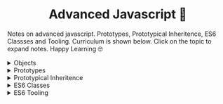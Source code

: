 <h1 align="center">Advanced Javascript 👾 </h1>

Notes on advanced javascript. Prototypes, Prototypical Inheritence, ES6 Classses and Tooling. Curriculum is shown below. Click on the topic to expand notes. Happy Learning 🤓

<details>
<summary>Objects</summary>

<h2 align="center">Objects</h2>

Collection of `key-value` pairs.

### Object Literals

Best practice is to use `let` or `const`, dont use `var`. `var` has issues with scoping

        const circle = {
            radius: 1,
            location: {
                x: 1,
                y: 1,
            },
            draw: function () {
                console.log("draw");
            },
        };

This is called `object-literal` syntax. From the above object literal, we can say that **draw** is a **method** and **radius** and **location** are **properties**.

There are 2 types of functions when it comes to construct objects, `Factory Fucntions` and `Constructor Functions`. In modern JS, Constructor functions are preferred, and it throws error if the `new` keyword is not used.

### Factories / Factory Functions

        // Factory Function
        function createCircle(radius) {
            return {
                radius: radius,
                draw: function () {
                console.log("draw");
                },
            };
        }
        const newCircle = createCircle(1);

### Constructor / Constructor Functions

        // Constructor Function
        function Circle(radius) {
            console.log("this: ", this);
            this.radius = radius;
            this.draw = function () {
                console.log("draw");
            };
        }
        const anotherCircle = new Circle(1);

### Value Types vs Reference Types

It is important to understand how primitives and objects behave differently.

| Value Types (primitives) | Reference Types (objects) |
| ------------------------ | ------------------------- |
| Number                   | Objects                   |
| String                   | Functions                 |
| Boolean                  | Arrays                    |
| Symbol                   |
| undefined                |
| null                     |

Example:

        let x = 10;
        let y = x;

        x = 20; // here y = 10, not 20

On the other hand:

        let x = {value: 10}
        let y = x;

        x.value = 20; // here y = {value: 20}

similarly:

        let number = 10;

        function increment(number) {
            number++;
        }

        increment(number);
        console.log(number); // 10, because number inside the method is destroyed when its scope ends

and

        let number = {value: 10};

        function increment(number) {
            number.value++;
        }

        increment(number);
        console.log(number); // {value: 11}

### Adding properties to object literal

        function Circle(radius) {
            console.log("this: ", this);
            this.radius = radius;
            this.draw = function () {
                console.log("draw");
            };
        }
        const circle = new Circle(1);
        circle.location = { x: 1 };

        // OR

        const propertyName = "location2";
        circle[propertyName] = { y: 2 };

### Removing properties from object literal

        delete circle.location;

        // OR

        delete circle.["location"];

### Iterating / Enumerating through an object-literal

        for (let key in circle) {
            console.log(ket, circle.key);
        }

Just iterate through properties:

        for (let key in circle) {
            if (typeof circle[key] !== "function") {
                console.log(ket, circle.key);
            }
        }

If you want to get keys of an object:

        const keys = Object.keys(circle);

Conditioning:

        if ("radius" in circle) {
            // do something
        }

### Abstraction

Access modifiers (private, public etc) are not in JS, so instead, to make a key-value pair hidden or inaccessible from outside, just use `let` instead of using `this.something` in object constructor method to create the property.

        Circle(radius) {
            this.radius = radius;
            this.location = {x: 1, y: 2};
            let advancedLocation = {x: 2}
            let calculateLocation() {
                advancedLocation.........some op
            }
        }

the above literal will only have `radius` and `location` to access from outside.

### Getters and Setters

To define a getter and setter for a property, use the following code inside object constructor function:

        function Circle(radius) {
            let location = { x: 1, y: 2 }; // private property
            this.radius = radius;
            this.draw = function () {
                console.log("draw");
            };
            Object.defineProperty(this, "location", {
                get: function () {
                    return location;
                },
                set: function (newLocation) {
                    // any logic, validation
                    location = newLocation;
                },
            });
        }

Now you can get the property using;

        const location = circle.location

Or set using:

        circle.location = {x: 2}

<hr/>

</details>

<details>
<summary>Prototypes</summary>

<h2 align="center">Prototypes</h2>

`When working with inheritence, best practice is not to use arrow functions, use function keyword instead`

### Inheritence (is a)

Lets say there is an object circle with a method calculateLocation(), we also have another object named square and it also has the same method calculateLocation(). Now we dont want to implement this in both objects, rather we can create a Super class named Shape and child classes will be circle and square. Shape will contain the method and it child classes will implement that method.

### Prototypical Inheritence

When ever you hear `prototype`, **it means parent object in JS**. There are no classes in JS, so to understand and implement the above inheritence problem, we will use objects. Every object that we create in JS has an ultimate parent/prototype, just like in Java every field has an ultimate parent called object. to understand this, goto console of chrome and type:

    let x = {value: 3}; // enter

and then:

    x // type x and enter

This will display a **proto** property, which will show the parent/prototype object.

To get the prototype of a specific object, we use

    Object.getPrototypeOf(objectName);

when you try to access a method/property in an object, like `circle.toString()`, first it finds it in object itself, if not found, it finds it in its `prototype` object, if not found it finds it in the ultimate prototype/parent.

### Multilevel Inheritence

If we create an array, it will also have its ultimate parent/proptotype called `ArrayBase`, and the relationship is same of that an object. This ArrayBase is also derived from `ObjectBase` which is the ultimate prototype of each and every object in JS.

                                _____________________
                                |                   |
                        _______>|   Object Base     |
                        |       |---------------^---|
                        |                       |
                    _____________________       |
                    |                   |       |
            _______>|   Array Base      |       |
            |       |-------------------|       |
            |                                   |
        _____________________           _________________
        |                   |           |               |
        |   Array           |           |   Object      |
        |-------------------|           |---------------|

The Constructor Function is actually a prototype, when we create an abject using `Constructor Function`, we are actually creating a prototype.

    function Circle(radius) {
    this.radius = radius;
    this.draw = () => console.log("draw");
    }

    const myCircle = new Circle(2);

We are creating something like this from the above code:

                                _____________________
                                |                   |
                        _______>|   Object Base     |
                        |       |-------------------|
                        |
                    _____________________
                    |                   |
            _______>|   Circle          |
            |       |-------------------|
            |
        _____________________
        |                   |
        |   myCircle        |
        |-------------------|

If we use that Circle Constructor method again to create more objects, Circle will be the prototype of all these objects.

### Property Descriptors

Property descriptor is information about the property of an object, that it can be overriden, change, enumurated etc. Lets assume the code below where we are checking the property descriptor of `toString` method of the ultimate parent `ObjectBase`:

    let person = { name: "osama" };
    let objectBase = Object.getPrototypeOf(person);
    let descriptor = Object.getOwnPropertyDescriptor(objectBase, "toString");
    console.log(descriptor);

Running this code will give us the below result in console:

    configurable: true          // we can delete this member
    enumerable: false           // this method is not visible for keys/values of object.
    value: ƒ toString()
    writable: true              // you can override this, change value
    [[Prototype]]: Object
    (index):40 Live reload enabled.

We can also set property descriptors for our own objects properties. See the following code below:

    let person = { name: "osama" };

    Object.defineProperty(person, "name", {
        writable: false,            // name property can be changes, its value can be changed
        enumerable: true,           // if we enumerate keys, we will see "name" key
        configurable: false,        // we can not delete this property "name".
    });

### Constructor Prototypes

Constructors to create objects are also methods, and they also have prototypes because they are also object, remember, methods, arrays and objects are objects.

So if we use `Circle` constructor to create `myCircle` object. the prototype of `Circle Constructor` and `myCircle` object will be the same.

When we create an array like `let array = []`, here `= []` means `new Array()`, and the same goes for objects when we use `= {}`. Objects, Arrays and methods, they have there own prototype(set of methods and fields), and there ultimate prototype is `objectBase`.

### Prototype vs Instance Methods

Consider the code below:

    function Circle(radius) {
        this.radius = radius;
        this.draw = () => console.log("draw");
    }
    const c1 = new Circle(1);
    const c2 = new Circle(2);

In the code above, lets consider we have a lot of circles in memory, its not good to have the same method draw in each object, so we can add this method in `CircleBase`.

    function Circle(radius) {
        this.radius = radius;                                   // instance members
    }

    Circle.prototype.draw = () => console.log("draw");          // prototype members

    const c1 = new Circle(1);
    const c2 = new Circle(2);

    Circle.prototype.toString = function () {
        console.log("Circle with Radius: " + this.radius);
    };

As we know that if we call an object in JS, it looks for it in the object and if not found, JS finds it in prototype object. According to that, we can add a method in our CircleBase. The above code also shows `instance members` and `prototype members`. You can also override the CircleBase Prototype members accordingly.

Another Important thing to note is that you can call instance members in prototypical members and the other way arount.

### Iterating Instance and Prototype members

In the JS world, the members that are the part of object are called own members or own property. The word own is being used for them, and the other are called prototype members. `c1.hasOwnProperty("propertyName")` is one of the methods that returns a boolean if the key exists in the object. See the following code on how to interate through own and prototype members:

    // Returns Instance members (OwnMembers)
    console.log(Object.keys(c1));

    // Returns all members (instance/own + prototype mambers)
    for (let key in c1) console.log(key);

### Avoid extending the Built-in Objects

We should not modify to the build in objects just like this:

    Array.prototype.doSomething = function() {
        // .. do something
    }

    const array = [];
    array.doSomething();

We can modify the base prototype but not the ultimate prototype. Only extend the prototypes that we created ourself from constructor methods.

<hr/>

</details>

<details>
<summary>Prototypical Inheritence</summary>

<h2 align="center">Prototypical Inheritence</h2>

### Create your own Prototypical Inheritence

<hr/>

</details>

<details>
<summary>ES6 Classes</summary>

<h2 align="center">ES6 Classes</h2>

</details>

<details>
<summary>ES6 Tooling</summary>

<h2 align="center">ES6 Tooling</h2>

</details>
